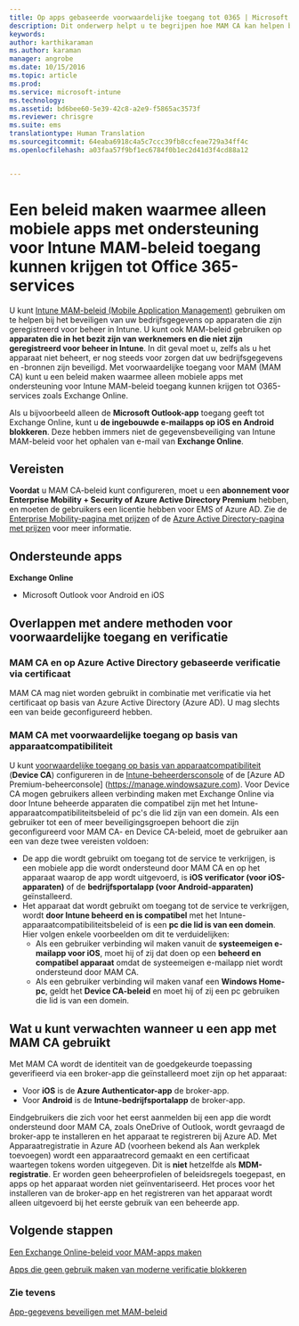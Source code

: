 ```yaml
---
title: Op apps gebaseerde voorwaardelijke toegang tot 0365 | Microsoft Intune
description: Dit onderwerp helpt u te begrijpen hoe MAM CA kan helpen bij het beheren van welke apps toegang hebben tot O365-services.
keywords: 
author: karthikaraman
ms.author: karaman
manager: angrobe
ms.date: 10/15/2016
ms.topic: article
ms.prod: 
ms.service: microsoft-intune
ms.technology: 
ms.assetid: bd6bee60-5e39-42c8-a2e9-f5865ac3573f
ms.reviewer: chrisgre
ms.suite: ems
translationtype: Human Translation
ms.sourcegitcommit: 64eaba6918c4a5c7ccc39fb8ccfeae729a34ff4c
ms.openlocfilehash: a03faa57f9bf1ec6784f0b1ec2d41d3f4cd88a12


---
```


# Een beleid maken waarmee alleen mobiele apps met ondersteuning voor Intune MAM-beleid toegang kunnen krijgen tot Office 365-services
U kunt [Intune MAM-beleid (Mobile Application Management)](protect-apps-and-data-with-microsoft-intune.md) gebruiken om te helpen bij het beveiligen van uw bedrijfsgegevens op apparaten die zijn geregistreerd voor beheer in Intune. U kunt ook MAM-beleid gebruiken op **apparaten die in het bezit zijn van werknemers en die niet zijn geregistreerd voor beheer in Intune**.  In dit geval moet u, zelfs als u het apparaat niet beheert, er nog steeds voor zorgen dat uw bedrijfsgegevens en -bronnen zijn beveiligd. Met voorwaardelijke toegang voor MAM (MAM CA) kunt u een beleid maken waarmee alleen mobiele apps met ondersteuning voor Intune MAM-beleid toegang kunnen krijgen tot O365-services zoals Exchange Online.

Als u bijvoorbeeld alleen de **Microsoft Outlook-app** toegang geeft tot Exchange Online, kunt u **de ingebouwde e-mailapps op iOS en Android blokkeren**. Deze hebben immers niet de gegevensbeveiliging van Intune MAM-beleid voor het ophalen van e-mail van **Exchange Online**.

## Vereisten
**Voordat** u MAM CA-beleid kunt configureren, moet u een **abonnement voor Enterprise Mobility + Security of Azure Active Directory Premium** hebben, en moeten de gebruikers een licentie hebben voor EMS of Azure AD. Zie de [Enterprise Mobility-pagina met prijzen](https://www.microsoft.com/en-us/cloud-platform/enterprise-mobility-pricing) of de [Azure Active Directory-pagina met prijzen](https://azure.microsoft.com/en-us/pricing/details/active-directory/) voor meer informatie.


## Ondersteunde apps
**Exchange Online**
* Microsoft Outlook voor Android en iOS

## Overlappen met andere methoden voor voorwaardelijke toegang en verificatie
### MAM CA en op Azure Active Directory gebaseerde verificatie via certificaat

MAM CA mag niet worden gebruikt in combinatie met verificatie via het certificaat op basis van Azure Active Directory (Azure AD). U mag slechts een van beide geconfigureerd hebben.
### MAM CA met voorwaardelijke toegang op basis van apparaatcompatibiliteit  

U kunt [voorwaardelijke toegang op basis van apparaatcompatibiliteit](restrict-access-to-email-and-o365-services-with-microsoft-intune.md) (**Device CA**) configureren in de [Intune-beheerdersconsole](https://manage.microsoft.com) of de [Azure AD Premium-beheerconsole] (https://manage.windowsazure.com). Voor Device CA mogen gebruikers alleen verbinding maken met Exchange Online via door Intune beheerde apparaten die compatibel zijn met het Intune-apparaatcompatibiliteitsbeleid of pc's die lid zijn van een domein.  Als een gebruiker tot een of meer beveiligingsgroepen behoort die zijn geconfigureerd voor MAM CA- en Device CA-beleid, moet de gebruiker aan een van deze twee vereisten voldoen:
* De app die wordt gebruikt om toegang tot de service te verkrijgen, is een mobiele app die wordt ondersteund door MAM CA en op het apparaat waarop de app wordt uitgevoerd, is **iOS verificator (voor iOS-apparaten)** of de **bedrijfsportalapp (voor Android-apparaten)** geïnstalleerd.
* Het apparaat dat wordt gebruikt om toegang tot de service te verkrijgen, wordt **door Intune beheerd en is compatibel** met het Intune-apparaatcompatibiliteitsbeleid of is een **pc die lid is van een domein**.  Hier volgen enkele voorbeelden om dit te verduidelijken:
  * Als een gebruiker verbinding wil maken vanuit de **systeemeigen e-mailapp voor iOS**, moet hij of zij dat doen op een **beheerd en compatibel apparaat** omdat de systeemeigen e-mailapp niet wordt ondersteund door MAM CA.
  * Als een gebruiker verbinding wil maken vanaf een **Windows Home-pc**, geldt het **Device CA-beleid** en moet hij of zij een pc gebruiken die lid is van een domein.


## Wat u kunt verwachten wanneer u een app met MAM CA gebruikt
Met MAM CA wordt de identiteit van de goedgekeurde toepassing geverifieerd via een broker-app die geïnstalleerd moet zijn op het apparaat:
*  Voor **iOS** is de **Azure Authenticator-app** de broker-app.
* Voor **Android** is de **Intune-bedrijfsportalapp** de broker-app. 

Eindgebruikers die zich voor het eerst aanmelden bij een app die wordt ondersteund door MAM CA, zoals OneDrive of Outlook, wordt gevraagd de broker-app te installeren en het apparaat te registreren bij Azure AD. Met Apparaatregistratie in Azure AD (voorheen bekend als Aan werkplek toevoegen) wordt een apparaatrecord gemaakt en een certificaat waartegen tokens worden uitgegeven.  Dit is **niet** hetzelfde als **MDM-registratie**. Er worden geen beheerprofielen of beleidsregels toegepast, en apps op het apparaat worden niet geïnventariseerd.  Het proces voor het installeren van de broker-app en het registreren van het apparaat wordt alleen uitgevoerd bij het eerste gebruik van een beheerde app.


## Volgende stappen
[Een Exchange Online-beleid voor MAM-apps maken](mam-ca-for-exchange-online.md)

[Apps die geen gebruik maken van moderne verificatie blokkeren](block-apps-with-no-modern-authentication.md)

### Zie tevens

[App-gegevens beveiligen met MAM-beleid](protect-app-data-using-mobile-app-management-policies-with-microsoft-intune.md)



<!--HONumber=Oct16_HO2-->



